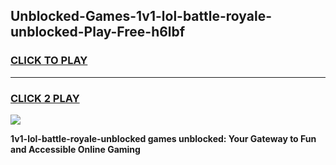 
## Unblocked-Games-1v1-lol-battle-royale-unblocked-Play-Free-h6lbf
<h3>
<a href="https://premium76.site?title=1v1-lol-battle-royale-unblocked&ref=12A">CLICK TO PLAY</a></h3>
<hr>

<h3>
<a href="https://premium76.site?title=1v1-lol-battle-royale-unblocked&ref=12A">CLICK 2 PLAY</a>
  
</h3>

<a href="https://premium76.site?title=1v1-lol-battle-royale-unblocked&ref=12A"><img src="https://clearcache.store/games.png"></a>


**1v1-lol-battle-royale-unblocked games unblocked: Your Gateway to Fun and Accessible Online Gaming**
